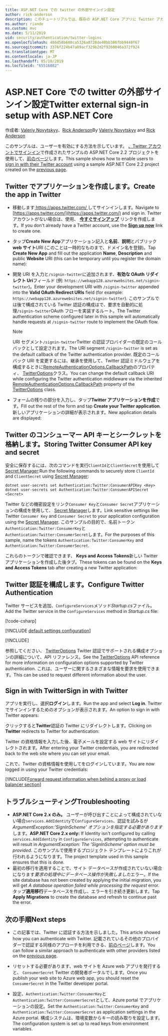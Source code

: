 ```yaml
---
title: ASP.NET Core での twitter の外部サインイン設定
author: rick-anderson
description: このチュートリアルでは、既存の ASP.NET Core アプリに Twitter アカウントのユーザー認証の統合について説明します。
ms.author: riande
ms.custom: mvc
ms.date: 5/11/2019
uid: security/authentication/twitter-logins
ms.openlocfilehash: 486d58b600ca5326a0728de40bb386fbb9440f67
ms.sourcegitcommit: 3376f224b47a89acf329b2d2f9260046a372f924
ms.translationtype: MT
ms.contentlocale: ja-JP
ms.lasthandoff: 05/10/2019
ms.locfileid: "65516882"
---
```

# <a name="twitter-external-sign-in-setup-with-aspnet-core"></a><span data-ttu-id="5c945-103">ASP.NET Core での twitter の外部サインイン設定</span><span class="sxs-lookup"><span data-stu-id="5c945-103">Twitter external sign-in setup with ASP.NET Core</span></span>

<span data-ttu-id="5c945-104">作成者: [Valeriy Novytskyy](https://github.com/01binary)、[Rick Anderson](https://twitter.com/RickAndMSFT)</span><span class="sxs-lookup"><span data-stu-id="5c945-104">By [Valeriy Novytskyy](https://github.com/01binary) and [Rick Anderson](https://twitter.com/RickAndMSFT)</span></span>

<span data-ttu-id="5c945-105">このサンプルは、ユーザーを有効にする方法を示しています。 [、Twitter アカウントでサインイン](https://dev.twitter.com/web/sign-in/desktop-browser)で作成されたサンプルの ASP.NET Core 2.2 プロジェクトを使用して、[前のページ](xref:security/authentication/social/index)します。</span><span class="sxs-lookup"><span data-stu-id="5c945-105">This sample shows how to enable users to [sign in with their Twitter account](https://dev.twitter.com/web/sign-in/desktop-browser) using a sample ASP.NET Core 2.2 project created on the [previous page](xref:security/authentication/social/index).</span></span>

## <a name="create-the-app-in-twitter"></a><span data-ttu-id="5c945-106">Twitter でアプリケーションを作成します。</span><span class="sxs-lookup"><span data-stu-id="5c945-106">Create the app in Twitter</span></span>

* <span data-ttu-id="5c945-107">移動します[ https://apps.twitter.com/ ](https://apps.twitter.com/)してサインインします。</span><span class="sxs-lookup"><span data-stu-id="5c945-107">Navigate to [https://apps.twitter.com/](https://apps.twitter.com/) and sign in.</span></span> <span data-ttu-id="5c945-108">Twitter アカウントがない場合は、使用、 **[今すぐサインアップ](https://twitter.com/signup)** リンクを作成します。</span><span class="sxs-lookup"><span data-stu-id="5c945-108">If you don't already have a Twitter account, use the **[Sign up now](https://twitter.com/signup)** link to create one.</span></span>

* <span data-ttu-id="5c945-109">タップ**Create New App**アプリケーション記入と**名前**、**説明**とパブリック**web サイト**URI (このことは一時的なものまで、ドメイン名を登録)。</span><span class="sxs-lookup"><span data-stu-id="5c945-109">Tap **Create New App** and fill out the application **Name**, **Description** and public **Website** URI (this can be temporary until you register the domain name):</span></span>

* <span data-ttu-id="5c945-110">開発 URI を入力と`/signin-twitter`に追加されます、**有効な OAuth リダイレクト Uri**フィールド (例: `https://webapp128.azurewebsites.net/signin-twitter`)。</span><span class="sxs-lookup"><span data-stu-id="5c945-110">Enter your development URI with `/signin-twitter` appended into the **Valid OAuth Redirect URIs** field (for example: `https://webapp128.azurewebsites.net/signin-twitter`).</span></span> <span data-ttu-id="5c945-111">このサンプルでは後で構成されている Twitter 認証の構成はで、要求を自動的に処理`/signin-twitter`OAuth フローを実装するルート。</span><span class="sxs-lookup"><span data-stu-id="5c945-111">The Twitter authentication scheme configured later in this sample will automatically handle requests at `/signin-twitter` route to implement the OAuth flow.</span></span>

  > [!NOTE]
  > <span data-ttu-id="5c945-112">URI セグメント`/signin-twitter`Twitter の認証プロバイダーの既定のコールバックとして設定されます。</span><span class="sxs-lookup"><span data-stu-id="5c945-112">The URI segment `/signin-twitter` is set as the default callback of the Twitter authentication provider.</span></span> <span data-ttu-id="5c945-113">既定のコールバック URI を変更するには、継承を使用して、Twitter 認証ミドルウェアを構成するときに[RemoteAuthenticationOptions.CallbackPath](/dotnet/api/microsoft.aspnetcore.authentication.remoteauthenticationoptions.callbackpath)のプロパティ、 [TwitterOptions](/dotnet/api/microsoft.aspnetcore.authentication.twitter.twitteroptions)クラス。</span><span class="sxs-lookup"><span data-stu-id="5c945-113">You can change the default callback URI while configuring the Twitter authentication middleware via the inherited [RemoteAuthenticationOptions.CallbackPath](/dotnet/api/microsoft.aspnetcore.authentication.remoteauthenticationoptions.callbackpath) property of the [TwitterOptions](/dotnet/api/microsoft.aspnetcore.authentication.twitter.twitteroptions) class.</span></span>

* <span data-ttu-id="5c945-114">フォームの残りの部分を入力し、タップ**Twitter アプリケーションを作成**です。</span><span class="sxs-lookup"><span data-stu-id="5c945-114">Fill out the rest of the form and tap **Create your Twitter application**.</span></span> <span data-ttu-id="5c945-115">新しいアプリケーションの詳細が表示されます。</span><span class="sxs-lookup"><span data-stu-id="5c945-115">New application details are displayed:</span></span>

## <a name="storing-twitter-consumer-api-key-and-secret"></a><span data-ttu-id="5c945-116">Twitter のコンシューマー API キーとシークレットを格納します。</span><span class="sxs-lookup"><span data-stu-id="5c945-116">Storing Twitter Consumer API key and secret</span></span>

<span data-ttu-id="5c945-117">安全に保存するには、次のコマンドを実行`ClientId`と`ClientSecret`を使用して[Secret Manager](xref:security/app-secrets):</span><span class="sxs-lookup"><span data-stu-id="5c945-117">Run the following commands to securely store `ClientId` and `ClientSecret` using [Secret Manager](xref:security/app-secrets):</span></span>

```console
dotnet user-secrets set Authentication:Twitter:ConsumerAPIKey <Key>
dotnet user-secrets set Authentication:Twitter:ConsumerAPISecret <Secret>
```

<span data-ttu-id="5c945-118">Twitter などの機密設定をリンク`Consumer Key`と`Consumer Secret`アプリケーションの構成を使用して、 [Secret Manager](xref:security/app-secrets)します。</span><span class="sxs-lookup"><span data-stu-id="5c945-118">Link sensitive settings like Twitter `Consumer Key` and `Consumer Secret` to your application configuration using the [Secret Manager](xref:security/app-secrets).</span></span> <span data-ttu-id="5c945-119">このサンプルの目的で、名前トークン`Authentication:Twitter:ConsumerKey`と`Authentication:Twitter:ConsumerSecret`します。</span><span class="sxs-lookup"><span data-stu-id="5c945-119">For the purposes of this sample, name the tokens `Authentication:Twitter:ConsumerKey` and `Authentication:Twitter:ConsumerSecret`.</span></span>

<span data-ttu-id="5c945-120">これらのトークンで確認できます、 **Keys and Access Tokens**新しい Twitter アプリケーションを作成した後タブ。</span><span class="sxs-lookup"><span data-stu-id="5c945-120">These tokens can be found on the **Keys and Access Tokens** tab after creating a new Twitter application:</span></span>

## <a name="configure-twitter-authentication"></a><span data-ttu-id="5c945-121">Twitter 認証を構成します。</span><span class="sxs-lookup"><span data-stu-id="5c945-121">Configure Twitter Authentication</span></span>

<span data-ttu-id="5c945-122">Twitter サービスを追加、`ConfigureServices`メソッド*Startup.cs*ファイル。</span><span class="sxs-lookup"><span data-stu-id="5c945-122">Add the Twitter service in the `ConfigureServices` method in *Startup.cs* file:</span></span>

[!code-csharp[](~/security/authentication/social/social-code/StartupTwitter.cs?name=snippet&highlight=10-14)]

[!INCLUDE [default settings configuration](includes/default-settings.md)]

[!INCLUDE[](includes/chain-auth-providers.md)]

<span data-ttu-id="5c945-123">参照してください、 [TwitterOptions](/dotnet/api/microsoft.aspnetcore.builder.twitteroptions) Twitter 認証でサポートされる構成オプションの詳細について、API リファレンス。</span><span class="sxs-lookup"><span data-stu-id="5c945-123">See the [TwitterOptions](/dotnet/api/microsoft.aspnetcore.builder.twitteroptions) API reference for more information on configuration options supported by Twitter authentication.</span></span> <span data-ttu-id="5c945-124">これは、ユーザーに関するさまざまな情報を要求を使用できます。</span><span class="sxs-lookup"><span data-stu-id="5c945-124">This can be used to request different information about the user.</span></span>

## <a name="sign-in-with-twitter"></a><span data-ttu-id="5c945-125">Sign in with Twitter</span><span class="sxs-lookup"><span data-stu-id="5c945-125">Sign in with Twitter</span></span>

<span data-ttu-id="5c945-126">アプリを実行し、選択**ログイン**します。</span><span class="sxs-lookup"><span data-stu-id="5c945-126">Run the app and select **Log in**.</span></span> <span data-ttu-id="5c945-127">Twitter でサインインするためのオプションが表示されます。</span><span class="sxs-lookup"><span data-stu-id="5c945-127">An option to sign in with Twitter appears:</span></span>

<span data-ttu-id="5c945-128">クリックすると**Twitter**認証の Twitter にリダイレクトします。</span><span class="sxs-lookup"><span data-stu-id="5c945-128">Clicking on **Twitter** redirects to Twitter for authentication:</span></span>

<span data-ttu-id="5c945-129">Twitter の資格情報を入力した後、電子メールを設定する web サイトにリダイレクトされます。</span><span class="sxs-lookup"><span data-stu-id="5c945-129">After entering your Twitter credentials, you are redirected back to the web site where you can set your email.</span></span>

<span data-ttu-id="5c945-130">これで、Twitter の資格情報を使用してをログインしています。</span><span class="sxs-lookup"><span data-stu-id="5c945-130">You are now logged in using your Twitter credentials:</span></span>

[!INCLUDE[Forward request information when behind a proxy or load balancer section](includes/forwarded-headers-middleware.md)]

## <a name="troubleshooting"></a><span data-ttu-id="5c945-131">トラブルシューティング</span><span class="sxs-lookup"><span data-stu-id="5c945-131">Troubleshooting</span></span>

* <span data-ttu-id="5c945-132">**ASP.NET Core 2.x のみ。** ユーザーが呼び出すことによって構成されていない場合`services.AddIdentity`で`ConfigureServices`、認証を試みるが*ArgumentException:'SignInScheme' オプションを指定する必要があります*します。</span><span class="sxs-lookup"><span data-stu-id="5c945-132">**ASP.NET Core 2.x only:** If Identity isn't configured by calling `services.AddIdentity` in `ConfigureServices`, attempting to authenticate will result in *ArgumentException: The 'SignInScheme' option must be provided*.</span></span> <span data-ttu-id="5c945-133">このサンプルで使用するプロジェクト テンプレートによりこれが行われるようになります。</span><span class="sxs-lookup"><span data-stu-id="5c945-133">The project template used in this sample ensures that this is done.</span></span>
* <span data-ttu-id="5c945-134">最初の移行を適用することで、サイト データベースが作成されていない場合になります*要求の処理中にデータベース操作が失敗しました*エラー。</span><span class="sxs-lookup"><span data-stu-id="5c945-134">If the site database has not been created by applying the initial migration, you will get *A database operation failed while processing the request* error.</span></span> <span data-ttu-id="5c945-135">タップ**適用移行**データベースを作成し、エラーを引き続き更新します。</span><span class="sxs-lookup"><span data-stu-id="5c945-135">Tap **Apply Migrations** to create the database and refresh to continue past the error.</span></span>

## <a name="next-steps"></a><span data-ttu-id="5c945-136">次の手順</span><span class="sxs-lookup"><span data-stu-id="5c945-136">Next steps</span></span>

* <span data-ttu-id="5c945-137">この記事では、Twitter に認証する方法を示しました。</span><span class="sxs-lookup"><span data-stu-id="5c945-137">This article showed how you can authenticate with Twitter.</span></span> <span data-ttu-id="5c945-138">記載されているその他のプロバイダーで認証する同様のアプローチを利用できる、[前のページ](xref:security/authentication/social/index)します。</span><span class="sxs-lookup"><span data-stu-id="5c945-138">You can follow a similar approach to authenticate with other providers listed on the [previous page](xref:security/authentication/social/index).</span></span>

* <span data-ttu-id="5c945-139">リセットする必要があります、web サイトを Azure web アプリを発行すると、 `ConsumerSecret` Twitter の開発者ポータルでします。</span><span class="sxs-lookup"><span data-stu-id="5c945-139">Once you publish your web site to Azure web app, you should reset the `ConsumerSecret` in the Twitter developer portal.</span></span>

* <span data-ttu-id="5c945-140">設定、`Authentication:Twitter:ConsumerKey`と`Authentication:Twitter:ConsumerSecret`として、Azure portal でアプリケーションの設定。</span><span class="sxs-lookup"><span data-stu-id="5c945-140">Set the `Authentication:Twitter:ConsumerKey` and `Authentication:Twitter:ConsumerSecret` as application settings in the Azure portal.</span></span> <span data-ttu-id="5c945-141">構成システムは、環境変数からキーの読み取りを設定します。</span><span class="sxs-lookup"><span data-stu-id="5c945-141">The configuration system is set up to read keys from environment variables.</span></span>